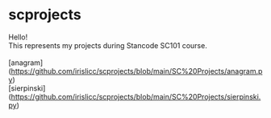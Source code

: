 # scprojects
Hello!\
This represents my projects during Stancode SC101 course.\
\
[anagram] (https://github.com/irislicc/scprojects/blob/main/SC%20Projects/anagram.py)  \
[sierpinski] (https://github.com/irislicc/scprojects/blob/main/SC%20Projects/sierpinski.py)
